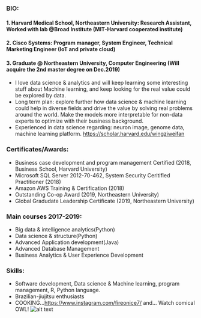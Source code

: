 ### BIO:
#### 1. Harvard Medical School, Northeastern University:  Research Assistant, Worked with lab @Broad Institute (MIT-Harvard cooperated institute)
#### 2. Cisco Systems: Program manager, System Engineer, Technical Marketing Engineer (IoT and private cloud)
#### 3. Graduate @ Northeastern University, Computer Engineering (Will acquire the 2nd master degree on Dec.2019) 

* I love data science & analytics and will keep learning some interesting stuff about Machine learning, and keep looking for the real value could be explored by data. 
* Long term plan: explore further how data science & machine learning could help in diverse fields and drive the value by solving real problems around the world. Make the models more interpretable for non-data experts to optimize with their business background.
* Experienced in data science regarding: neuron image, genome data, machine learning platform.
https://scholar.harvard.edu/wingziweifan

### Certificates/Awards:  
* Business case development and program management Certified (2018, Business School, Harvard University)  
* Microsoft SQL Server 2012-70-462, System Security Ceritified Practitioner (2018)  
* Amazon AWS Training & Certification (2018)  
* Outstanding Co-op Award (2019, Northeastern University)
* Global Gradudate Leadership Certificate (2019, Northeastern University)

### Main courses 2017-2019:  
* Big data & intelligence analytics(Python)  
* Data science & structure(Python)  
* Advanced Application development(Java)  
* Advanced Database Management  
* Business Analytics & User Experience Development
            
### Skills:  
*  Software development, Data science & Machine learning, program management, R, Python language.
*  Brazilian-jiujitsu enthusiasts
*  COOKING...https://www.instagram.com/fireonice7/ and... Watch comical OWL! ![alt text](https://i0.wp.com/www.whats-your-sign.com/wp-content/uploads/2018/01/AnimalSymbolismOwl1.jpg)



